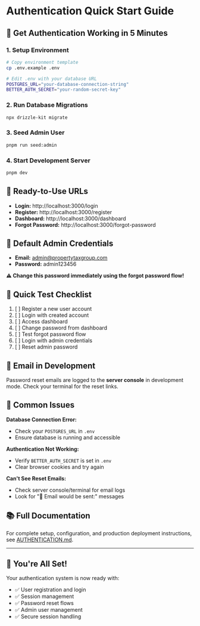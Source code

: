 # Authentication Quick Start Guide

## 🚀 Get Authentication Working in 5 Minutes

### 1. Setup Environment
```bash
# Copy environment template
cp .env.example .env

# Edit .env with your database URL
POSTGRES_URL="your-database-connection-string"
BETTER_AUTH_SECRET="your-random-secret-key"
```

### 2. Run Database Migrations
```bash
npx drizzle-kit migrate
```

### 3. Seed Admin User
```bash
pnpm run seed:admin
```

### 4. Start Development Server
```bash
pnpm dev
```

## 🎯 Ready-to-Use URLs

- **Login:** http://localhost:3000/login
- **Register:** http://localhost:3000/register
- **Dashboard:** http://localhost:3000/dashboard
- **Forgot Password:** http://localhost:3000/forgot-password

## 🔐 Default Admin Credentials

- **Email:** admin@propertytaxgroup.com
- **Password:** admin123456

**⚠️ Change this password immediately using the forgot password flow!**

## 🧪 Quick Test Checklist

1. [ ] Register a new user account
2. [ ] Login with created account
3. [ ] Access dashboard
4. [ ] Change password from dashboard
5. [ ] Test forgot password flow
6. [ ] Login with admin credentials
7. [ ] Reset admin password

## 📧 Email in Development

Password reset emails are logged to the **server console** in development mode. Check your terminal for the reset links.

## 🔧 Common Issues

**Database Connection Error:**
- Check your `POSTGRES_URL` in `.env`
- Ensure database is running and accessible

**Authentication Not Working:**
- Verify `BETTER_AUTH_SECRET` is set in `.env`
- Clear browser cookies and try again

**Can't See Reset Emails:**
- Check server console/terminal for email logs
- Look for "📧 Email would be sent:" messages

## 📚 Full Documentation

For complete setup, configuration, and production deployment instructions, see [AUTHENTICATION.md](./AUTHENTICATION.md).

---

## 🎉 You're All Set!

Your authentication system is now ready with:
- ✅ User registration and login
- ✅ Session management
- ✅ Password reset flows
- ✅ Admin user management
- ✅ Secure session handling 